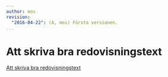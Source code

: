 ```yaml
---
author: mos
revision:
  "2016-04-22": (A, mos) Första versionen.
...
```

Att skriva bra redovisningstext
==================================

[Att skriva bra redovisningstext](kunskap/att-skriva-en-bra-redovisningstext)
